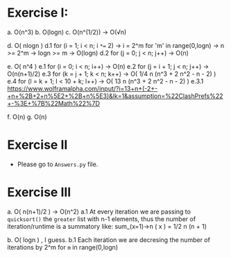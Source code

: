 # Exercise I:

a. O(n^3)
b. O(logn)
c. O(n^(1/2)) -> O(√n)

d. O( nlogn )
d.1 for (i = 1; i < n; i `*=` 2) -> i = 2^m for 'm' in range(0,logn) -> n >= 2^m -> logn >= m -> O(logn)
d.2 for (j = 0; j < n; j++) -> O(n)

e. O( n^4 )
e.1 for (i = 0; i < n; i++) -> O(n)
e.2 for (j = i + 1; j < n; j++) -> O(n(n+1)/2)
e.3 for (k = j + 1; k < n; k++) -> O( 1/4 n (n^3 + 2 n^2 - n - 2) )
e.4 for (l = k + 1; l < 10 + k; l++) -> O( 13 n (n^3 + 2 n^2 - n - 2) )
e.3.1 https://www.wolframalpha.com/input/?i=13+n+(-2+-+n+%2B+2+n%5E2+%2B+n%5E3)&lk=1&assumption=%22ClashPrefs%22+-%3E+%7B%22Math%22%7D

f. O(n)
g. O(n)

# Exercise II

- Please go to `Answers.py` file.

# Exercise III

a. O( n(n+1)/2 ) -> O(n^2)
a.1 At every iteration we are passing to `quicksort()` the `greater` list with n-1 elements,
thus the number of iteration/runtime is a summatory like: sum\_(x=1)->n ( x ) = 1/2 n (n + 1)

b. O( logn ) , I guess.
b.1 Each iteration we are decresing the number of iterations by 2^m for `m` in range(0,logn)
